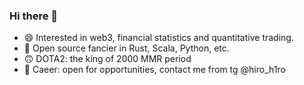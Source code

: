### Hi there 👋

- 😄 Interested in web3, financial statistics and quantitative trading.
- 🌱 Open source fancier in Rust, Scala, Python, etc.
- 🙃 DOTA2: the king of 2000 MMR period
- 🏢️ Caeer: open for opportunities, contact me from tg @hiro_h1ro

<!--
**CyberTianzun/CyberTianzun** is a ✨ _special_ ✨ repository because its `README.md` (this file) appears on your GitHub profile.

Here are some ideas to get you started:

- 🔭 I’m currently working on ...
- 🌱 I’m currently learning ...
- 👯 I’m looking to collaborate on ...
- 🤔 I’m looking for help with ...
- 💬 Ask me about ...
- 📫 How to reach me: ...
- 😄 Pronouns: ...
- ⚡ Fun fact: ...
-->
